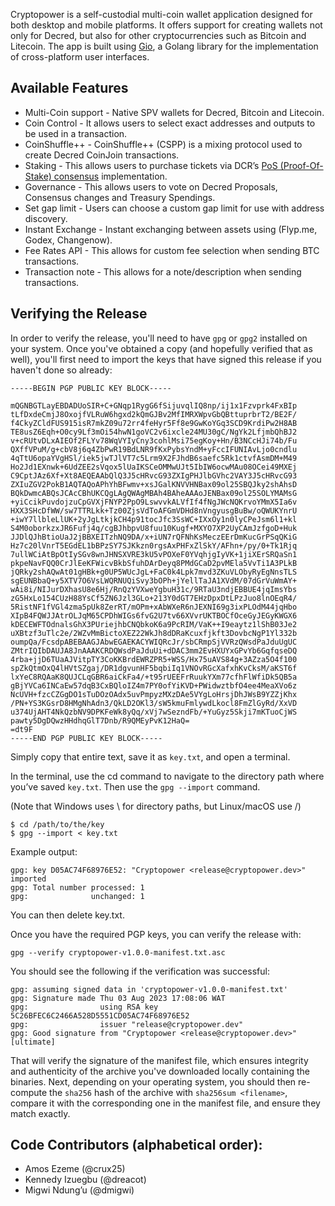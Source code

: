 Cryptopower is a self-custodial multi-coin wallet application designed for both desktop and mobile platforms. It offers support for creating wallets not only for Decred, but also for other cryptocurrencies such as Bitcoin and Litecoin. The app is built using [Gio](https://gioui.org/), a Golang library for the implementation of cross-platform user interfaces.

## Available Features

- Multi-Coin support - Native SPV wallets for Decred, Bitcoin and Litecoin.
- Coin Control - It allows users to select exact addresses and outputs to be used in a transaction.
- CoinShuffle++ - CoinShuffle++ (CSPP) is a mixing protocol used to create Decred CoinJoin transactions.
- Staking - This allows users to purchase tickets via DCR’s [PoS (Proof-Of-Stake) consensus](https://docs.decred.org/proof-of-stake/overview/) implementation.
- Governance - This allows users to vote on Decred Proposals, Consensus changes and Treasury Spendings.
- Set gap limit - Users can choose a custom gap limit for use with address discovery.
- Instant Exchange - Instant exchanging between assets using (Flyp.me, Godex, Changenow).
- Fee Rates API - This allows for custom fee selection when sending BTC transactions.
- Transaction note - This allows for a note/description when sending transactions.

## Verifying the Release

In order to verify the release, you'll need to have `gpg` or `gpg2` installed on your system. Once you've obtained a copy (and hopefully verified that as well), you'll first need to import the keys that have signed this release if you haven't done so already:

```
-----BEGIN PGP PUBLIC KEY BLOCK-----

mQGNBGTLayEBDADUoSIR+C+GNqp1RygG6fSijuvqlIQ8np/ij1x1Fzvprk4FxBIp
tLfDxdeCmjJ8OxojfVLRuW6hgxd2kQmGJBv2MfIMRXWpvGbQBttuprbrT2/BE2F/
f4CkyZCldFUS915isR7mkZ09u72rr4feHyr5Ff8e9GwKoYGq3SCD9KrdiPw2H8AB
TE8usZ6Eqh+O0cy9Lf3mOi54hwN1goVC2v6ixcle24MU30gC/NgYk2LfjmbQhBJ2
v+cRUtvDLxAIEOf2FLYv78WqVYIyCny3cohlMsi75egKoy+Hn/B3NCcHJi74b/Fu
QXffVPuM/g+cbV8j6q4ZbPwR19BdLNR9fKxPybsYndM+yFccIFUNIAvLjo0cndlu
4qTtU6opaYVgHSl/iek5jwTJlVT7c5Lrm9X2FJhdB6saefc5Rk1ctvfAsmDM+M49
Ho2Jd1EXnwk+6UdZEE2sVqox5lUaIKSCeOMMwUJt5IbIW6ocwMAu08OCei49MXEj
C9CptJAz6Xf+Xt8AEQEAAbQlQ3J5cHRvcG93ZXIgPHJlbGVhc2VAY3J5cHRvcG93
ZXIuZGV2PokB1AQTAQoAPhYhBFwmv+xsJGalKNVVHNBax09ol25SBQJky2shAhsD
BQkDwmcABQsJCAcCBhUKCQgLAgQWAgMBAh4BAheAAAoJENBax09ol25SOLYMAMsG
+yiCcikPuvdojzuCpGVXjFNYP2PpO9LswvvkALVfIf4fNgJWcNQKrvoYMmX5Ia6v
HXX3SHcDfWW/sw7TTRLkk+Tz00ZjsVdToAFGmVDHd8nVngyusgBuBw/oQWUKYnrU
+iwY7llbleLlUK+2yJgLtkjkCH4p91tocJfc3SsWC+IXxOy1n0lyCPeJsm6l1+kl
S4M0oborkzxJR6Fufj4q/cgBJhbpvU8fuu10Kugf+MXYO7XP2UyCAmJzfgoD+Huk
JJDlQJhBtioUaJ2jBBXEITzhNQ9DA/x+iUN7rQFNhKsMeczEErDmKucGrPSqQKiG
Hz7c20lVnrT5EGdEL1bBPzSY7SJKkzn0rgsAxPHFxZlSkY/AFhn+/py/0+Tk1Rjq
7ullWCiAtBpOtIySGv8wnJHNSXVRE3kU5vPOXeF0YVqhjgIyVK+1jiXErSRQaSn1
pkpeNavFQQ0CrJlEeKFWicvBkbSfuhDArDeyq8PMdGCaD2pvMEla5VvTi1A3PLkB
jQRky2shAQwAt01gHBk+g0UP5WUcJgL+FaC0k4Lpk7mvd3ZKuVLObyRyEgNnsTLS
sgEUNBbaQ+y5XTV7O6VsLWQRNUQiSvy3bOPh+jYellTaJA1XVdM/07dGrVuWmAY+
wAi8i/NIJurDXhasU8e6Hj/RnQzYVXweYgbuH31c/9RTaU3ndjEBBUE4jqImsYbs
zG5HxLo154CUzH88YsCf5ZN6Jzl3GLo+213Y0dGT7EHzDpxDtLPzJuo8lnOEqR4/
5RistNF1fVGl4zma5pUk8ZerRT/mOPm+xAbWXeR6nJEXNI69g3ixPLOdM44jqHbo
XIpB4FQWJJAtrOLJqM65CPDhWIGs6fvG2U7tv66XVvrUKTBOCfOceGyJEGyKWGX6
kDECEWFTOdnalsGhX3PUriejhbCNQbkoK6a9PcRIM/VaK++I9eaytz1lShB03Je2
uXBtzf3uTlc2e/2WZvMmBictoXEZ22WkJh8dDRaKcuxfjkft3DovbcNgP1Yl332b
oumpQa/FcsdpABEBAAGJAbwEGAEKACYWIQRcJr/sbCRmpSjVVRzQWsdPaJduUgUC
ZMtrIQIbDAUJA8JnAAAKCRDQWsdPaJduUi+dDAC3mm2EvHXUYxGPvYb6GqfqseDQ
4rba+jjD6TUaAJVitpTY3CoKKBrdEWRZPR5+WSS/Hx75uAVS84g+3AZza5O4f100
spZkQtmOxQ4lHVtSZgaj/DR1dgvunHF5bqbiIq1VNOvRGcXafxhKvCksM/aKST6f
lxYeC8RQAaK8QUJCLqGBR6aiCkFa4/+t95rUEEFrRuukYXm77cfhFlWfiDk5QB5a
gBjYVCa6INCaEw57dqB3CxBQloIZ4m7PY0ofYiKVD+PWidwztbfO4ee4MeaXVo6z
NcUVH+fzcCZGgDO1sTuDOzOAdx5uvPmpyzMXzDAe5VYgLoHrsjDhJWsB9YZZjKhx
/PN+YS3KGsrD8HMgNhAdn3/QkLD2OKl3/sW5kmuFmlywdLkocl8FmZlGyRd/XxVD
u374UjAHT4NkQzbNV9DPKFeWk8yQq/xVj7wSezndFb/+YuGyz5Skji7mKTuoCjWS
pawty5DgDQwzHHdhqGlT7Dnb/R9QMEyPvK12HaQ=
=dt9F
-----END PGP PUBLIC KEY BLOCK-----
```

Simply copy that entire text, save it as `key.txt`, and open a terminal.

In the terminal, use the cd command to navigate to the directory path where you’ve saved `key.txt`. Then use the `gpg --import` command.

(Note that Windows uses \ for directory paths, but Linux/macOS use /)

```
$ cd /path/to/the/key
$ gpg --import < key.txt
```

Example output:

```
gpg: key D05AC74F68976E52: "Cryptopower <release@cryptopower.dev>" imported
gpg: Total number processed: 1
gpg:              unchanged: 1
```

You can then delete key.txt.

Once you have the required PGP keys, you can verify the release with:

`gpg --verify cryptopower-v1.0.0-manifest.txt.asc`

You should see the following if the verification was successful:

```
gpg: assuming signed data in 'cryptopower-v1.0.0-manifest.txt'
gpg: Signature made Thu 03 Aug 2023 17:08:06 WAT
gpg:                using RSA key 5C26BFEC6C2466A528D5551CD05AC74F68976E52
gpg:                issuer "release@cryptopower.dev"
gpg: Good signature from "Cryptopower <release@cryptopower.dev>" [ultimate]
```

That will verify the signature of the manifest file, which ensures integrity and authenticity of the archive you've downloaded locally containing the binaries. Next, depending on your operating system, you should then re-compute the `sha256` hash of the archive with `sha256sum <filename>`, compare it with the corresponding one in the manifest file, and ensure they match exactly.

## Code Contributors (alphabetical order):

- Amos Ezeme (@crux25)
- Kennedy Izuegbu (@dreacot)
- Migwi Ndung’u (@dmigwi)
